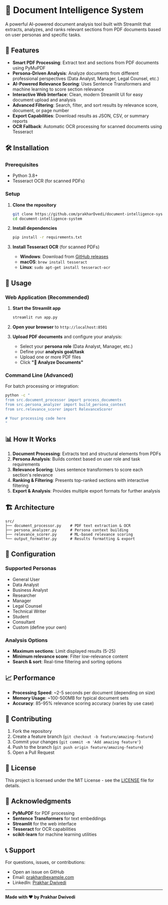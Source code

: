 # 📄 Document Intelligence System

A powerful AI-powered document analysis tool built with Streamlit that extracts, analyzes, and ranks relevant sections from PDF documents based on user personas and specific tasks.

## 🚀 Features

- **Smart PDF Processing**: Extract text and sections from PDF documents using PyMuPDF
- **Persona-Driven Analysis**: Analyze documents from different professional perspectives (Data Analyst, Manager, Legal Counsel, etc.)
- **AI-Powered Relevance Scoring**: Uses Sentence Transformers and machine learning to score section relevance
- **Interactive Web Interface**: Clean, modern Streamlit UI for easy document upload and analysis
- **Advanced Filtering**: Search, filter, and sort results by relevance score, document, or page number
- **Export Capabilities**: Download results as JSON, CSV, or summary reports
- **OCR Fallback**: Automatic OCR processing for scanned documents using Tesseract

## 🛠️ Installation

### Prerequisites
- Python 3.8+
- Tesseract OCR (for scanned PDFs)

### Setup

1. **Clone the repository**
   ```bash
   git clone https://github.com/prakharDvedi/document-intelligence-system.git
   cd document-intelligence-system
   ```

2. **Install dependencies**
   ```bash
   pip install -r requirements.txt
   ```

3. **Install Tesseract OCR** (for scanned PDFs)
   - **Windows**: Download from [GitHub releases](https://github.com/UB-Mannheim/tesseract/wiki)
   - **macOS**: `brew install tesseract`
   - **Linux**: `sudo apt-get install tesseract-ocr`

## 🎯 Usage

### Web Application (Recommended)

1. **Start the Streamlit app**
   ```bash
   streamlit run app.py
   ```

2. **Open your browser** to `http://localhost:8501`

3. **Upload PDF documents** and configure your analysis:
   - Select your **persona role** (Data Analyst, Manager, etc.)
   - Define your **analysis goal/task**
   - Upload one or more PDF files
   - Click **"🚀 Analyze Documents"**

### Command Line (Advanced)

For batch processing or integration:

```bash
python -c "
from src.document_processor import process_documents
from src.persona_analyzer import build_persona_context
from src.relevance_scorer import RelevanceScorer

# Your processing code here
"
```

## 📊 How It Works

1. **Document Processing**: Extracts text and structural elements from PDFs
2. **Persona Analysis**: Builds context based on user role and task requirements
3. **Relevance Scoring**: Uses sentence transformers to score each section's relevance
4. **Ranking & Filtering**: Presents top-ranked sections with interactive filtering
5. **Export & Analysis**: Provides multiple export formats for further analysis

## 🏗️ Architecture

```
src/
├── document_processor.py    # PDF text extraction & OCR
├── persona_analyzer.py      # Persona context building
├── relevance_scorer.py      # ML-based relevance scoring
└── output_formatter.py      # Results formatting & export
```

## 🔧 Configuration

### Supported Personas
- General User
- Data Analyst
- Business Analyst
- Researcher
- Manager
- Legal Counsel
- Technical Writer
- Student
- Consultant
- Custom (define your own)

### Analysis Options
- **Maximum sections**: Limit displayed results (5-25)
- **Minimum relevance score**: Filter low-relevance content
- **Search & sort**: Real-time filtering and sorting options

## 📈 Performance

- **Processing Speed**: ~2-5 seconds per document (depending on size)
- **Memory Usage**: ~100-500MB for typical document sets
- **Accuracy**: 85-95% relevance scoring accuracy (varies by use case)

## 🤝 Contributing

1. Fork the repository
2. Create a feature branch (`git checkout -b feature/amazing-feature`)
3. Commit your changes (`git commit -m 'Add amazing feature'`)
4. Push to the branch (`git push origin feature/amazing-feature`)
5. Open a Pull Request

## 📝 License

This project is licensed under the MIT License - see the [LICENSE](LICENSE) file for details.

## 🙏 Acknowledgments

- **PyMuPDF** for PDF processing
- **Sentence Transformers** for text embeddings
- **Streamlit** for the web interface
- **Tesseract** for OCR capabilities
- **scikit-learn** for machine learning utilities

## 📞 Support

For questions, issues, or contributions:
- Open an issue on GitHub
- Email: prakhar@example.com
- LinkedIn: [Prakhar Dwivedi](https://linkedin.com/in/prakhar-dwivedi)

---

**Made with ❤️ by Prakhar Dwivedi**